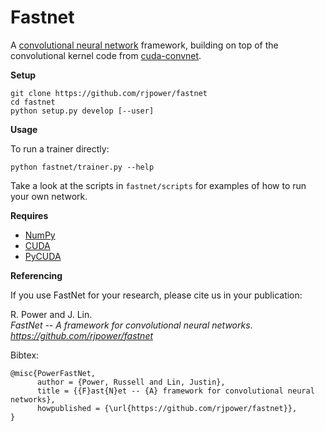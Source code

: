 Fastnet
=========
A [convolutional neural network](http://yann.lecun.com/exdb/lenet/) framework, building on 
top of the convolutional kernel code from [cuda-convnet](https://code.google.com/p/cuda-convnet/).


**Setup**

```
git clone https://github.com/rjpower/fastnet
cd fastnet
python setup.py develop [--user]
```

**Usage**

To run a trainer directly:

    python fastnet/trainer.py --help
    
Take a look at the scripts in `fastnet/scripts` for examples of how to run your own network.


**Requires**

  * [NumPy](http://www.numpy.org/)
  * [CUDA](http://www.nvidia.com/object/cuda_home_new.html)
  * [PyCUDA](http://documen.tician.de/pycuda/)

**Referencing**

If you use FastNet for your research, please cite us in your publication:

R. Power and J. Lin.<br>
*FastNet -- A framework for convolutional neural networks*.<br>
_https://github.com/rjpower/fastnet_

Bibtex:

    @misc{PowerFastNet,
          author = {Power, Russell and Lin, Justin},
          title = {{F}ast{N}et -- {A} framework for convolutional neural networks},
          howpublished = {\url{https://github.com/rjpower/fastnet}},
    }
